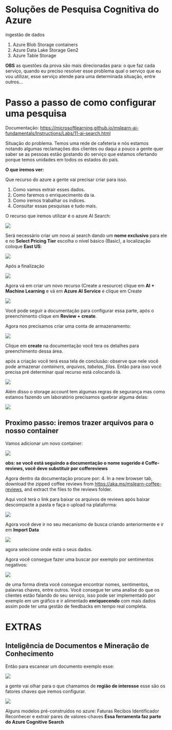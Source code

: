 # Soluções de Pesquisa Cognitiva do Azure

ingestão de dados

1. Azure Blob Storage containers
2. Azure Data Lake Storage Gen2
3. Azure Table Storage

**OBS** as questões da prova são mais direcionadas para: o que faz cada
serviço, quando eu preciso resolver esse problema qual o serviço que eu vou
utilizar, esse serviço atende para uma determinada situação, entre outros...

# Passo a passo de como configurar uma pesquisa

Documentação:
https://microsoftlearning.github.io/mslearn-ai-fundamentals/Instructions/Labs/11-ai-search.html

Situação do problema.
Temos uma rede de cafeteria e nós estamos notando algumas reclamações dos
clientes ou daqui a pouco a gente quer saber se as pessoas estão gostando do
serviço que estamos ofertando porque temos unidades em todos os estados do país.

**O que iremos ver:**

Que recurso do azure a gente vai precisar criar para isso.

1. Como vamos extrair esses dados.
2. Como faremos o enriquecimento da ia.
3. Como iremos trabalhar os indices.
4. Consultar essas pesquisas e tudo mais.

O recurso que iremos utilizar é o azure AI Search:

![](./assets/azure_ai.png)

Será necessário criar um novo ai search dando um **nome exclusivo** para ele
e no **Select Pricing Tier** escolha o nível básico (Basic), a localização coloque
**East US**:

![](./assets/criar_azure_ai_search.png)

Após a finalização

![](./assets/finished_config_ia.png)

Agora vá em criar um novo recurso (Create a resource) clique em
**AI + Machine Learning** e vá em **Azure AI Service** e clique em Create

![](./assets/create_ia.png)

Você pode seguir a documentação para configurar essa parte,
após o preenchimento clique em **Review + create**.

Agora nos precisamos criar uma conta de armazenamento:

![](./assets/storage_create.png)

Clique em **create** na documentação você tera os detalhes para
preenchimento dessa área.

após a criação você terá essa tela de conclusão:
observe que nele você pode armazenar _containers_, _arquivos_, _tabelas_,
_filas_. Então para isso você precisa pré determinar qual recurso está
colocando lá.

![](./assets/create_storage_created.png)

Além disso o storage account tem algumas regras de segurança
mas como estamos fazendo um laboratório precisamos quebrar alguma
delas:

![](./assets/save_security.png)

## Proximo passo: iremos trazer arquivos para o nosso container

Vamos adicionar um novo container:

![](./assets/criar_container.png)

**obs: se você está seguindo a documentação o nome sugerido é Coffe-reviews, você deve substituir por coffereviews**

Agora dentro da documentação procure por: 4. In a new browser tab, download the zipped coffee reviews
from https://aka.ms/mslearn-coffee-reviews, and extract the files to the reviews folder.

Aqui você terá o link para baixar os arquivos de reviews após baixar descompacte
a pasta e faça o upload na plataforma:

![](./assets/upload_coffe.png)

Agora você deve ir no seu mecanismo de busca criando anteriormente e ir em
**Import Data**

![](./assets/import_data.png)

agora selecione onde está o seus dados.

Agora você consegue fazer uma buscar por exemplo por sentimentos negativos:

![](./assets//search_explore.png)

de uma forma direta você consegue encontrar nomes, sentimentos, palavras chaves,
entre outros. Você consegue ter uma analise do que os clientes estão falando do seu serviço,
isso pode ser implementado por exemplo em um gráfico e ir alimentado **enriquecendo**
com mais dados assim pode ter uma gestão de feedbacks em tempo real completa.

# EXTRAS

## Inteligência de Documentos e Mineração de Conhecimento

Então para escanear um documento exemplo esse:

![](./assets/problem.png)

a gente vai olhar para o que chamamos de **região de interesse** esse são os fatores chaves que iremos configurar.

![](./assets/solution.png)

Alguns modelos pré-construídos no azure:
Faturas
Recibos
Identificador
Reconhecer e extrair pares de valores-chaves
**Essa ferramenta faz parte do Azure Cognitive Search**

